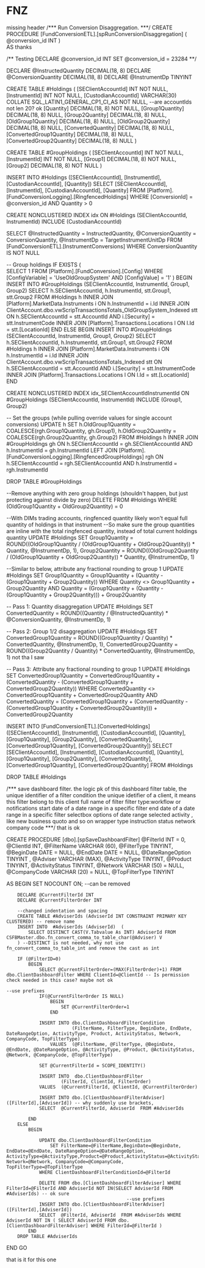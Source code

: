 # FNZ

missing  header
/***
<StoredProcedure>
    <Description>Run Conversion Disaggregation.</Description>
	<Parameters>
        <Parameter Name="@conversion_id">
            <Description></Description>
        </Parameter>
    </Parameters>
</StoredProcedure>
***/
CREATE PROCEDURE [FundConversionETL].[spRunConversionDisaggregation]
(
    @conversion_id INT
)   
AS
thanks

/** Testing
DECLARE @conversion_id INT
SET @conversion_id = 23284
**/

DECLARE @InstructedQuantity DECIMAL(18, 8)
DECLARE @ConversionQuantity DECIMAL(18, 8) 
DECLARE @InstrumentDp TINYINT 

CREATE TABLE #Holdings
(
    [SEClientAccountId]       INT            NOT NULL,
    [InstrumentId]            INT            NOT NULL,
    [CustodianAccountId]      VARCHAR(30) COLLATE SQL_LATIN1_GENERAL_CP1_CI_AS NOT NULL, --are accountIds not len 20? ok
    [Quantity]                DECIMAL(18, 8) NOT NULL,
    [Group1Quantity]          DECIMAL(18, 8) NULL,
    [Group2Quantity]          DECIMAL(18, 8) NULL,
	[OldGroup1Quantity]       DECIMAL(18, 8) NULL,
    [OldGroup2Quantity]       DECIMAL(18, 8) NULL,
    [ConvertedQuantity]       DECIMAL(18, 8) NULL,
    [ConvertedGroup1Quantity] DECIMAL(18, 8) NULL,
    [ConvertedGroup2Quantity] DECIMAL(18, 8) NULL
)

CREATE TABLE #GroupHoldings
(
    [SEClientAccountId] INT            NOT NULL,
    [InstrumentId]      INT            NOT NULL,
    [Group1]            DECIMAL(18, 8) NOT NULL,
    [Group2]            DECIMAL(18, 8) NOT NULL
)

INSERT INTO #Holdings
    ([SEClientAccountId],
     [InstrumentId],
     [CustodianAccountId],
     [Quantity])
SELECT 
    [SEClientAccountId],
    [InstrumentId],
    [CustodianAccountId],
    [Quantity]
FROM
    [Platform].[FundConversionLogging].[RingfencedHoldings]
WHERE
    [ConversionId] = @conversion_id
	AND Quantity > 0

CREATE NONCLUSTERED INDEX idx ON #Holdings (SEClientAccountId, InstrumentId) INCLUDE (CustodianAccountId)

SELECT
    @InstructedQuantity = InstructedQuantity,
    @ConversionQuantity = ConversionQuantity,
    @InstrumentDp = TargetInstrumentUnitDp
FROM
    [FundConversionETL].[InstrumentConversions]
WHERE
    ConversionQuantity IS NOT NULL

-- Group holdings
IF EXISTS (    
    SELECT 
        1 
    FROM 
        [Platform].[FundConversion].[Config] 
    WHERE 
        [ConfigVariable] = 'UseOldGroupSystem' 
        AND [ConfigValue] = '1'
)
BEGIN
    INSERT INTO #GroupHoldings (SEClientAccountId, InstrumentId, Group1, Group2)
    SELECT
        h.SEClientAccountId,
        h.InstrumentId,
        stt.Group1,
        stt.Group2
    FROM
        #Holdings h
        INNER JOIN [Platform].MarketData.Instruments i ON h.InstrumentId = i.Id
        INNER JOIN ClientAccount.dbo.vwScripTransactionsTotals_OldGroupSystem_Indexed stt ON h.SEClientAccountId = stt.AccountId
            AND i.[Security] = stt.InstrumentCode
        INNER JOIN [Platform].Transactions.Locations l ON l.Id = stt.[LocationId]
END
ELSE
BEGIN
    INSERT INTO #GroupHoldings (SEClientAccountId, InstrumentId, Group1, Group2)
    SELECT
        h.SEClientAccountId,
        h.InstrumentId,
        stt.Group1,
        stt.Group2
    FROM
        #Holdings h
        INNER JOIN [Platform].MarketData.Instruments i ON h.InstrumentId = i.Id
        INNER JOIN ClientAccount.dbo.vwScripTransactionsTotals_Indexed stt ON h.SEClientAccountId = stt.AccountId
            AND i.[Security] = stt.InstrumentCode
        INNER JOIN [Platform].Transactions.Locations l ON l.Id = stt.[LocationId]
END

CREATE NONCLUSTERED INDEX idx_SEClientAccountIdInstrumentId ON #GroupHoldings (SEClientAccountId, InstrumentId) INCLUDE (Group1, Group2)

-- Set the groups (while pulling override values for single account conversions)
UPDATE
    h
SET
    h.OldGroup1Quantity = COALESCE(rgh.Group1Quantity, gh.Group1),
    h.OldGroup2Quantity = COALESCE(rgh.Group2Quantity, gh.Group2)
FROM
    #Holdings h
    INNER JOIN #GroupHoldings gh ON h.SEClientAccountId = gh.SEClientAccountId
        AND h.InstrumentId = gh.InstrumentId
    LEFT JOIN [Platform].[FundConversionLogging].[RingfencedGroupHoldings] rgh ON h.SEClientAccountId = rgh.SEClientAccountId
        AND h.InstrumentId = rgh.InstrumentId

DROP TABLE #GroupHoldings

--Remove anything with zero group holdings (shouldn't happen, but just protecting against divide by zero)
DELETE FROM 
	#Holdings
WHERE
	(OldGroup1Quantity + OldGroup2Quantity) = 0

--With DIMs trading accounts, ringfenced quantity likely won't equal full quantity of holdings in that instrument
--So make sure the group quantities are inline with the total ringfenced quantity, instead of total current holdings quantity
UPDATE
	#Holdings
SET
	Group1Quantity = ROUND((OldGroup1Quantity / (OldGroup1Quantity + OldGroup2Quantity)) * Quantity, @InstrumentDp, 1),
	Group2Quantity = ROUND((OldGroup2Quantity / (OldGroup1Quantity + OldGroup2Quantity)) * Quantity, @InstrumentDp, 1)

--Similar to below, attribute any fractional rounding to group 1
UPDATE
    #Holdings
SET
    Group1Quantity = Group1Quantity + (Quantity - (Group1Quantity + Group2Quantity))
WHERE
    Quantity <> Group1Quantity + Group2Quantity 
    AND Quantity = (Group1Quantity + (Quantity - (Group1Quantity + Group2Quantity))) + Group2Quantity

-- Pass 1: Quantity disaggregation
UPDATE
    #Holdings
SET
    ConvertedQuantity = ROUND((Quantity / @InstructedQuantity) * @ConversionQuantity, @InstrumentDp, 1)

-- Pass 2: Group 1/2 disaggregation
UPDATE
    #Holdings
SET
    ConvertedGroup1Quantity = ROUND((Group1Quantity / Quantity) * ConvertedQuantity, @InstrumentDp, 1),
    ConvertedGroup2Quantity = ROUND((Group2Quantity / Quantity) * ConvertedQuantity, @InstrumentDp, 1)
not tha I saw
 
-- Pass 3: Attribute any fractional rounding to group 1
UPDATE
    #Holdings
SET
    ConvertedGroup1Quantity = ConvertedGroup1Quantity + (ConvertedQuantity - (ConvertedGroup1Quantity + ConvertedGroup2Quantity))
WHERE
    ConvertedQuantity <> ConvertedGroup1Quantity + ConvertedGroup2Quantity 
    AND ConvertedQuantity = (ConvertedGroup1Quantity + (ConvertedQuantity - (ConvertedGroup1Quantity + ConvertedGroup2Quantity))) + ConvertedGroup2Quantity
   
INSERT INTO [FundConversionETL].[ConvertedHoldings]
    ([SEClientAccountId],
     [InstrumentId],
     [CustodianAccountId],
     [Quantity],
     [Group1Quantity],
     [Group2Quantity],
     [ConvertedQuantity],
     [ConvertedGroup1Quantity],
     [ConvertedGroup2Quantity])
SELECT
    [SEClientAccountId],
    [InstrumentId],
    [CustodianAccountId],
    [Quantity],
    [Group1Quantity],
    [Group2Quantity],
    [ConvertedQuantity],
    [ConvertedGroup1Quantity],
    [ConvertedGroup2Quantity]
FROM
    #Holdings
	
DROP TABLE #Holdings


/***
<StoredProcedure>
    <Description>save dashboard filter.</Description>
	<Parameters>
        <Parameter Name="@FilterId">
            <Description>the logic pk of this dashboard filter table, the unique identifier of a filter condition</Description>
        </Parameter>
		<Parameter Name="@ClientId">
            <Description>the unique idetifier of a client, it means this filter belong to this client</Description>
        </Parameter>
		<Parameter Name="@FilterName">
            <Description>full name of filter</Description>
        </Parameter>
		<Parameter Name="@FilterType">
            <Description>filter type:workflow or notifications</Description>
        </Parameter>
		<Parameter Name="@BeginDate">
            <Description>start date of a date range in a specific filter</Description>
        </Parameter>
		<Parameter Name="@EndDate">
            <Description>end date of a date range in a specific filter</Description>
        </Parameter>
		<Parameter Name="@DateRangeOption">
            <Description>selectbox options of date range</Description>
        </Parameter>
		<Parameter Name="@ActivityType">
            <Description>selected activity , like new business quoto and so on</Description>
        </Parameter>
		<Parameter Name="@Product">
            <Description>wrapper type</Description>
        </Parameter>
		<Parameter Name="@ActivityStatus">
            <Description>instruction status</Description>
        </Parameter>
		<Parameter Name="@Network">
            <Description>network</Description>
        </Parameter>
		<Parameter Name="@CompanyCode">
            <Description>company code</Description>
        </Parameter>
    </Parameters>
</StoredProcedure>
***/
that is ok

CREATE  PROCEDURE [dbo].[spSaveDashboardFilter]
@FilterId			INT = 0,
@ClientId			INT,
@FilterName			VARCHAR (60),
@FilterType			TINYINT,
@BeginDate			DATE = NULL,
@EndDate			DATE = NULL,
@DateRangeOption    TINYINT	,
@Adviser		    VARCHAR (MAX),
@ActivityType       TINYINT,
@Product			TINYINT,
@ActivityStatus     TINYINT,
@Network            VARCHAR (50) = NULL,
@CompanyCode        VARCHAR (20) = NULL,
@TopFilterType		TINYINT
		 
AS
  BEGIN
		SET NOCOUNT ON; --can be removed
		
		DECLARE @CurrentFilterId INT		
		DECLARE @CurrentFilterOrder INT
		
		--changed indentation and spacing
		CREATE TABLE #AdviserIds (AdviserId INT CONSTRAINT PRIMARY KEY CLUSTERED) -- remove name
		INSERT INTO  #AdviserIds (AdviserId)  (
			SELECT DISTINCT CAST(V.Tabvalue As INT) AdviserId FROM CSFBMaster.dbo.fn_convert_comma_to_table_char(@Adviser) V 
		) --DISTINCT is not needed, why not use fn_convert_comma_to_table_int and remove the cast as int
			
		IF (@FilterID=0)
			BEGIN
				SELECT @CurrentFilterOrder=(MAX(FilterOrder)+1) FROM dbo.ClientDashboardFilter WHERE ClientId=@ClientId -- Is permission check needed in this case? maybe not ok
																			--use prefixes 
				IF(@CurrentFilterOrder IS NULL)
					BEGIN
						SET @CurrentFilterOrder=1
					END

				INSERT INTO dbo.ClientDashboardFilterCondition
							(FilterName, FilterType, BeginDate, EndDate, DateRangeOption, ActivityType, Product, ActivityStatus, Network, CompanyCode, TopFilterType)
					VALUES  (@FilterName, @FilterType, @BeginDate, @EndDate, @DateRangeOption, @ActivityType, @Product, @ActivityStatus, @Network, @CompanyCode, @TopFilterType) 

				SET @CurrentFilterId = SCOPE_IDENTITY()

				INSERT INTO  dbo.ClientDashboardFilter  
						(FilterId, ClientId, FilterOrder)
				VALUES	(@CurrentFilterId, @ClientId, @CurrentFilterOrder)

				INSERT INTO dbo.[ClientDashboardFilterAdviser] ([FilterId],[AdviserId]) -- why suddenly use brackets,
				SELECT  @CurrentFilterId, AdviserId  FROM #AdviserIds

			END
		ELSE
			BEGIN
		
				UPDATE dbo.ClientDashboardFilterCondition
					SET FilterName=@FilterName,BeginDate=@BeginDate, EndDate=@EndDate, DateRangeOption=@DateRangeOption, ActivityType=@ActivityType,Product=@Product,ActivityStatus=@ActivityStatus, Network=@Network, CompanyCode=@CompanyCode, TopFilterType=@TopFilterType
				WHERE ClientDashboardFilterConditionId=@FilterId
		
				DELETE FROM dbo.[ClientDashboardFilterAdviser] WHERE FilterId=@FilterId AND AdviserId NOT IN(SELECT AdviserId FROM #AdviserIds) -- ok sure
												--use prefixes
				INSERT INTO dbo.[ClientDashboardFilterAdviser] ([FilterId],[AdviserId])
				SELECT  @FilterId, AdviserId  FROM #AdviserIds WHERE  AdviserId NOT IN ( SELECT AdviserId FROM dbo.[ClientDashboardFilterAdviser] WHERE FilterId=@FilterId )
			END
		DROP TABLE #AdviserIds
 END
GO

that is it for this one
